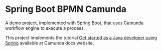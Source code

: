 # Spring Boot BPMN Camunda

A demo project, implemented with Spring Boot, that uses [Camunda](https://camunda.com/) workflow engine to execute a process.

This project implements the tutorial [Get started as a Java developer using Spring](https://docs.camunda.io/docs/next/guides/getting-started-java-spring/) available at Camunda docs website.
